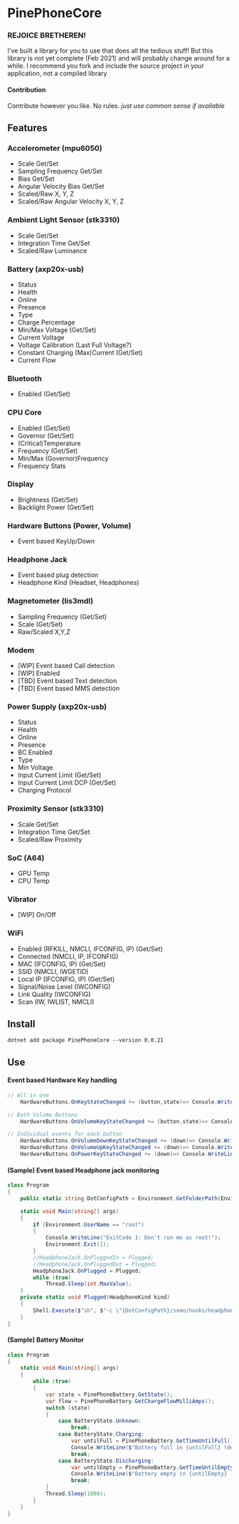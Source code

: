 # PinePhoneCore

### REJOICE BRETHEREN! 
I've built a library for you to use that does all the tedious stuff!
But this library is not yet complete (Feb 2021) and will probably change around for a while.
I recommend you fork and include the source project in your application, not a compiled library


#### Contribution 
Contribute however you like. No rules.
*just use common sense if available*

## Features

### Accelerometer (mpu6050)
* Scale Get/Set
* Sampling Frequency Get/Set
* Bias Get/Set
* Angular Velocity Bias Get/Set
* Scaled/Raw X, Y, Z
* Scaled/Raw Angular Velocity X, Y, Z

### Ambient Light Sensor (stk3310)
* Scale Get/Set
* Integration Time Get/Set
* Scaled/Raw Luminance

### Battery (axp20x-usb)
* Status
* Health
* Online
* Presence
* Type
* Charge Percentage
* Min/Max Voltage (Get/Set)
* Current Voltage
* Voltage Calibration (Last Full Voltage?)
* Constant Charging (Max)Current (Get/Set)
* Current Flow

### Bluetooth
* Enabled (Get/Set)

### CPU Core
* Enabled (Get/Set)
* Governor (Get/Set)
* (Critical)Temperature
* Frequency (Get/Set)
* Min/Max (Governor)Frequency
* Frequency Stats

### Display
* Brightness (Get/Set)
* Backlight Power (Get/Set)

### Hardware Buttons (Power, Volume)
* Event based KeyUp/Down

### Headphone Jack
* Event based plug detection
* Headphone Kind (Headset, Headphones)

### Magnetometer (lis3mdl)
* Sampling Frequency (Get/Set)
* Scale (Get/Set)
* Raw/Scaled X,Y,Z

### Modem
* [WIP] Event based Call detection
* [WIP] Enabled
* [TBD] Event based Text detection
* [TBD] Event based MMS detection

### Power Supply (axp20x-usb)
* Status
* Health
* Online
* Presence
* BC Enabled
* Type
* Min Voltage
* Input Current Limit (Get/Set)
* Input Current Limit DCP (Get/Set)
* Charging Protocol

### Proximity Sensor (stk3310)
* Scale Get/Set
* Integration Time Get/Set
* Scaled/Raw Proximity

### SoC (A64)
* GPU Temp
* CPU Temp

### Vibrator
* [WIP] On/Off

### WiFi
* Enabled (RFKILL, NMCLI, IFCONFIG, IP) (Get/Set)
* Connected (NMCLI, IP, IFCONFIG)
* MAC (IFCONFIG, IP) (Get/Set)
* SSID (NMCLI, IWGETID)
* Local IP (IFCONFIG, IP) (Get/Set)
* Signal/Noise Level (IWCONFIG)
* Link Quality (IWCONFIG)
* Scan (IW, IWLIST, NMCLI)

## Install

```
dotnet add package PinePhoneCore --version 0.0.21
```

## Use

#### Event based Hardware Key handling
```cs
// All in one
    HardwareButtons.OnKeyStateChanged += (button,state)=> Console.WriteLine($"{button}: {(state ? "Pressed!" : "Released!")}");

// Both Volume Buttons
    HardwareButtons.OnVolumeKeyStateChanged += (button,state)=> Console.WriteLine($"{button}: {(state ? "Pressed!" : "Released!")}");

// Individual events for each button
    HardwareButtons.OnVolumeDownKeyStateChanged += (down)=> Console.WriteLine($"VolumeDown: {(down ? "Pressed!" : "Released!")}");
    HardwareButtons.OnVolumeUpKeyStateChanged += (down)=> Console.WriteLine($"VolumeUp: {(down ? "Pressed!" : "Released!")}");
    HardwareButtons.OnPowerKeyStateChanged += (down)=> Console.WriteLine($"PowerButon: {(down ? "Pressed!" : "Released!")}");
```

#### (Sample) Event based Headphone jack monitoring 

```cs
class Program
{
    public static string DotConfigPath = Environment.GetFolderPath(Environment.SpecialFolder.ApplicationData);

    static void Main(string[] args)
    {
        if (Environment.UserName == "root")
        {
            Console.WriteLine("ExitCode 1: Don't run me as root!");
            Environment.Exit(1);
        }
        //HeadphoneJack.OnPluggedIn = Plugged;
        //HeadphoneJack.OnPluggedOut = Plugged;
        HeadphoneJack.OnPlugged = Plugged;
        while (true)
            Thread.Sleep(int.MaxValue);
    }
    private static void Plugged(HeadphoneKind kind)
    {
        Shell.Execute($"sh", $"-c \"{DotConfigPath}/sxmo/hooks/headphonejack {HeadphoneJack.Connected}\"");
    }
}
```

#### (Sample) Battery Monitor

```cs
class Program
{
    static void Main(string[] args)
    {
        while (true)
        {
            var state = PinePhoneBattery.GetState();
            var flow = PinePhoneBattery.GetChargeFlowMilliAmps();
            switch (state)
            {
                case BatteryState.Unknown:
                    break;
                case BatteryState.Charging:
                    var untilFull = PinePhoneBattery.GetTimeUntilFull()ToStri("hh'h 'mm'min'");
                    Console.WriteLine($"Battery full in {untilFull} (delivering {flow}mAh)");
                    break;
                case BatteryState.Discharging:
                    var untilEmpty = PinePhoneBattery.GetTimeUntilEmpty()ToStri("hh'h 'mm'min'");
                    Console.WriteLine($"Battery empty in {untilEmpty} (drawing {flow}mAh)");
                    break;
            }
            Thread.Sleep(1000);
        }
    }
}
```